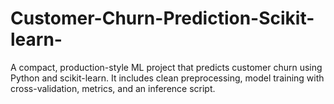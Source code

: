 # Customer-Churn-Prediction-Scikit-learn-
A compact, production-style ML project that predicts customer churn using Python and scikit-learn.   It includes clean preprocessing, model training with cross-validation, metrics, and an inference script.
